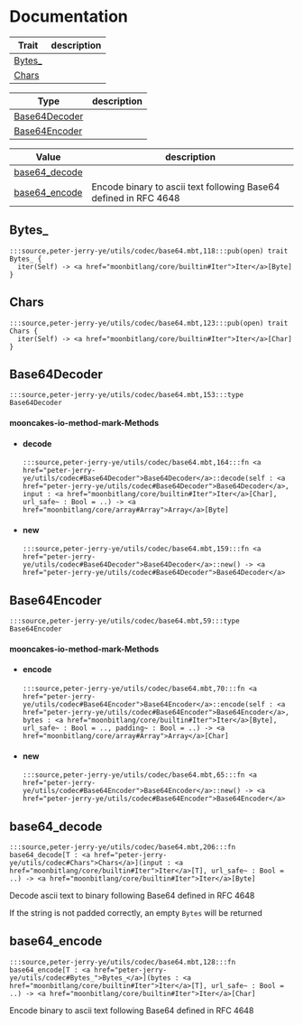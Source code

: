 # Documentation
|Trait|description|
|---|---|
|[Bytes\_](#Bytes_)||
|[Chars](#Chars)||

|Type|description|
|---|---|
|[Base64Decoder](#Base64Decoder)||
|[Base64Encoder](#Base64Encoder)||

|Value|description|
|---|---|
|[base64\_decode](#base64_decode)| |
|[base64\_encode](#base64_encode)| Encode binary to ascii text following Base64 defined in RFC 4648|

## Bytes\_

```moonbit
:::source,peter-jerry-ye/utils/codec/base64.mbt,118:::pub(open) trait Bytes_ {
  iter(Self) -> <a href="moonbitlang/core/builtin#Iter">Iter</a>[Byte]
}
```


## Chars

```moonbit
:::source,peter-jerry-ye/utils/codec/base64.mbt,123:::pub(open) trait Chars {
  iter(Self) -> <a href="moonbitlang/core/builtin#Iter">Iter</a>[Char]
}
```


## Base64Decoder

```moonbit
:::source,peter-jerry-ye/utils/codec/base64.mbt,153:::type Base64Decoder
```


#### mooncakes-io-method-mark-Methods
- #### decode
  ```moonbit
  :::source,peter-jerry-ye/utils/codec/base64.mbt,164:::fn <a href="peter-jerry-ye/utils/codec#Base64Decoder">Base64Decoder</a>::decode(self : <a href="peter-jerry-ye/utils/codec#Base64Decoder">Base64Decoder</a>, input : <a href="moonbitlang/core/builtin#Iter">Iter</a>[Char], url_safe~ : Bool = ..) -> <a href="moonbitlang/core/array#Array">Array</a>[Byte]
  ```
  > 
- #### new
  ```moonbit
  :::source,peter-jerry-ye/utils/codec/base64.mbt,159:::fn <a href="peter-jerry-ye/utils/codec#Base64Decoder">Base64Decoder</a>::new() -> <a href="peter-jerry-ye/utils/codec#Base64Decoder">Base64Decoder</a>
  ```
  > 

## Base64Encoder

```moonbit
:::source,peter-jerry-ye/utils/codec/base64.mbt,59:::type Base64Encoder
```


#### mooncakes-io-method-mark-Methods
- #### encode
  ```moonbit
  :::source,peter-jerry-ye/utils/codec/base64.mbt,70:::fn <a href="peter-jerry-ye/utils/codec#Base64Encoder">Base64Encoder</a>::encode(self : <a href="peter-jerry-ye/utils/codec#Base64Encoder">Base64Encoder</a>, bytes : <a href="moonbitlang/core/builtin#Iter">Iter</a>[Byte], url_safe~ : Bool = .., padding~ : Bool = ..) -> <a href="moonbitlang/core/array#Array">Array</a>[Char]
  ```
  > 
- #### new
  ```moonbit
  :::source,peter-jerry-ye/utils/codec/base64.mbt,65:::fn <a href="peter-jerry-ye/utils/codec#Base64Encoder">Base64Encoder</a>::new() -> <a href="peter-jerry-ye/utils/codec#Base64Encoder">Base64Encoder</a>
  ```
  > 

## base64\_decode

```moonbit
:::source,peter-jerry-ye/utils/codec/base64.mbt,206:::fn base64_decode[T : <a href="peter-jerry-ye/utils/codec#Chars">Chars</a>](input : <a href="moonbitlang/core/builtin#Iter">Iter</a>[T], url_safe~ : Bool = ..) -> <a href="moonbitlang/core/builtin#Iter">Iter</a>[Byte]
```
 
 Decode ascii text to binary following Base64 defined in RFC 4648

 If the string is not padded correctly, an empty `Bytes` will be returned

## base64\_encode

```moonbit
:::source,peter-jerry-ye/utils/codec/base64.mbt,128:::fn base64_encode[T : <a href="peter-jerry-ye/utils/codec#Bytes_">Bytes_</a>](bytes : <a href="moonbitlang/core/builtin#Iter">Iter</a>[T], url_safe~ : Bool = ..) -> <a href="moonbitlang/core/builtin#Iter">Iter</a>[Char]
```
 Encode binary to ascii text following Base64 defined in RFC 4648
